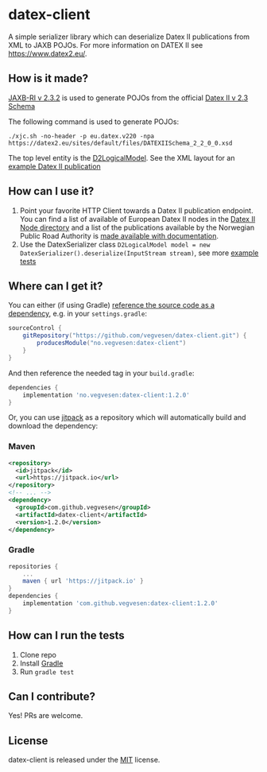 # datex-client

A simple serializer library which can deserialize Datex II publications from XML to JAXB POJOs.
For more information on DATEX II see https://www.datex2.eu/.

## How is it made?

[JAXB-RI v 2.3.2](https://github.com/eclipse-ee4j/jaxb-ri) is used to generate POJOs from the official [Datex II v 2.3 Schema](https://datex2.eu/schema/2/2_0/)

The following command is used to generate POJOs:

```
./xjc.sh -no-header -p eu.datex.v220 -npa https://datex2.eu/sites/default/files/DATEXIISchema_2_2_0_0.xsd
```

The top level entity is the [D2LogicalModel](https://github.com/vegvesen/datex-client/blob/master/src/main/java/eu/datex/v220/D2LogicalModel.java). See the XML layout for an [example Datex II publication](https://github.com/vegvesen/datex-client/blob/master/src/test/resources/no/vegvesen/saga/datex/client/datex-elements.xml)

## How can I use it?

1. Point your favorite HTTP Client towards a Datex II publication endpoint. You can find a list of available of European Datex II nodes in the [Datex II Node directory](https://datex2.eu/implementations/nodes_directory) and a list of the publications available by the Norwegian Public Road Authority is [made available with documentation](https://www.vegvesen.no/en/the-npra/about-us/open-data/datex2/publications).
2. Use the DatexSerializer class `D2LogicalModel model = new DatexSerializer().deserialize(InputStream stream)`, see more [example tests](https://github.com/vegvesen/datex-client/blob/master/src/test/java/no/vegvesen/saga/datex/DatexSerializerTests.java)

## Where can I get it?

You can either (if using Gradle) [reference the source code as a dependency](https://blog.gradle.org/introducing-source-dependencies), e.g. in your `settings.gradle`:

```groovy
sourceControl {
    gitRepository("https://github.com/vegvesen/datex-client.git") {
        producesModule("no.vegvesen:datex-client")
    }
}
```

And then reference the needed tag in your `build.gradle`:

```groovy
dependencies {
    implementation 'no.vegvesen:datex-client:1.2.0'
}
```

Or, you can use [jitpack](https://jitpack.io) as a repository which will automatically build and download the dependency:

### Maven

```xml
<repository>
  <id>jitpack</id>
  <url>https://jitpack.io</url>
</repository>
<!-- ... -->
<dependency>
  <groupId>com.github.vegvesen</groupId>
  <artifactId>datex-client</artifactId>
  <version>1.2.0</version>
</dependency>
```

### Gradle

```groovy
repositories {
    ...
    maven { url 'https://jitpack.io' }
}
dependencies {
    implementation 'com.github.vegvesen:datex-client:1.2.0'
}
```

## How can I run the tests

1. Clone repo
2. Install [Gradle](https://gradle.org/)
3. Run `gradle test`

## Can I contribute?

Yes! PRs are welcome.

## License

datex-client is released under the [MIT](https://opensource.org/licenses/MIT) license.
